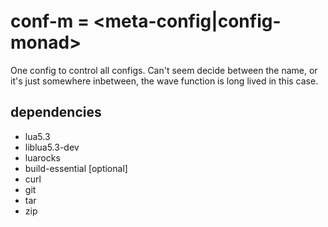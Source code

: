 # conf-m = <meta-config|config-monad>
One config to control all configs. Can't seem decide between the name, or it's just somewhere inbetween, the wave function is long lived in this case. 

## dependencies
- lua5.3
- liblua5.3-dev
- luarocks
- build-essential [optional]
- curl
- git
- tar
- zip
